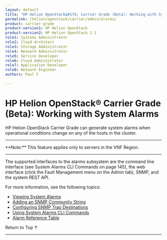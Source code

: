 ```yaml
---
layout: default
title: "HP Helion OpenStack&#174; Carrier Grade (Beta): Working with System Alarms"
permalink: /helion/openstack/carrier/admin/alarms/
product: carrier-grade
product-version1: HP Helion OpenStack
product-version2: HP Helion OpenStack 1.1
role1: Systems Administrator 
role2: Cloud Architect 
role3: Storage Administrator 
role4: Network Administrator 
role5: Service Developer 
role6: Cloud Administrator 
role7: Application Developer 
role8: Network Engineer 
authors: Paul F

---
```

<!--UNDER REVISION-->

<script>

function PageRefresh {
onLoad="window.refresh"
}

PageRefresh();

</script>

<!-- <p style="font-size: small;"> <a href="/helion/openstack/carrier/services/imaging/overview/">&#9664; PREV</a> | <a href="/helion/openstack/carrier/services/overview/">&#9650; UP</a> | <a href="/helion/openstack/carrier/services/object/overview/"> NEXT &#9654</a> </p> -->

# HP Helion OpenStack&#174; Carrier Grade (Beta): Working with System Alarms
<!-- From the Titanium Server Admin Guide -->

HP Helion OpenStack Carrier Grade can generate system alarms when operational conditions change on any of the hosts in the cluster.

<hr>
**Note:** This feature applies only to servers in the VNF Region.
<hr>

The supported interfaces to the alarms subsystem are the command line interface (see System Alarms CLI Commands on page 145), the web interface (click the Fault Management menu on the Admin tab), SNMP, and the system REST API.

For more information, see the following topics:

* [Viewing System Alarms](/helion/openstack/carrier/admin/alarms/viewing/)
* [Adding an SNMP Community String](/helion/openstack/carrier/admin/alarms/community/strings/)
* [Configuring SNMP Trap Destinations](/helion/openstack/carrier/admin/alarms/snmp/traps/)
* [Using System Alarms CLI Commands](/helion/openstack/carrier/admin/alarms/cli/commands/)
* [Alarm Reference Table](/helion/openstack/carrier/admin/alarms/ref/table/)

<a href="#top" style="padding:14px 0px 14px 0px; text-decoration: none;"> Return to Top &#8593; </a>
 
----